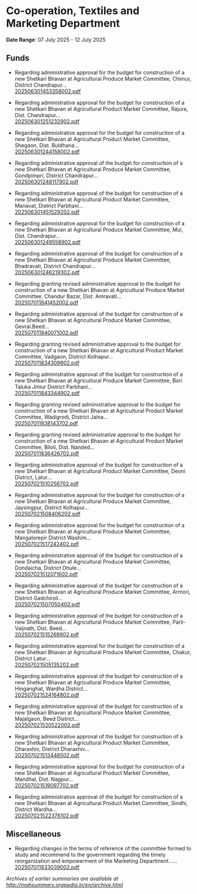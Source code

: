 # Co-operation, Textiles and Marketing Department

**Date Range**: 07 July 2025 - 12 July 2025


## Funds
- Regarding administrative approval for the budget for construction of a new Shetkari Bhavan at Agricultural Produce Market Committee, Chimur, District Chandrapur...\
  [202506301453358002.pdf](https://gr.maharashtra.gov.in/Site/Upload/Government%20Resolutions/English/202506301453358002.pdf)

- Regarding administrative approval for the budget for construction of a new Shetkari Bhavan at Agricultural Product Market Committee, Rajura, Dist. Chandrapur...\
  [202506301251232902.pdf](https://gr.maharashtra.gov.in/Site/Upload/Government%20Resolutions/English/202506301251232902.pdf)

- Regarding administrative approval for the budget for construction of a new Shetkari Bhavan at Agricultural Product Market Committee, Shegaon, Dist. Buldhana...\
  [202506301244158002.pdf](https://gr.maharashtra.gov.in/Site/Upload/Government%20Resolutions/English/202506301244158002.pdf)

- Regarding administrative approval of the budget for construction of a new Shetkari Bhavan at Agricultural Produce Market Committee, Gondpimpri, District Chandrapur...\
  [202506301248117902.pdf](https://gr.maharashtra.gov.in/Site/Upload/Government%20Resolutions/English/202506301248117902.pdf)

- Regarding administrative approval of the budget for construction of a new Shetkari Bhavan at Agricultural Product Market Committee, Manavat, District Parbhani...\
  [202506301451529202.pdf](https://gr.maharashtra.gov.in/Site/Upload/Government%20Resolutions/English/202506301451529202.pdf)

- Regarding administrative approval for the budget for construction of a new Shetkari Bhavan at Agricultural Produce Market Committee, Mul, Dist. Chandrapur...\
  [202506301249558902.pdf](https://gr.maharashtra.gov.in/Site/Upload/Government%20Resolutions/English/202506301249558902.pdf)

- Regarding administrative approval of the budget for construction of a new Shetkari Bhavan at Agricultural Produce Market Committee, Bhadravati, District Chandrapur...\
  [202506301246219302.pdf](https://gr.maharashtra.gov.in/Site/Upload/Government%20Resolutions/English/202506301246219302.pdf)

- Regarding granting revised administrative approval to the budget for construction of a new Shetkari Bhavan at Agricultural Produce Market Committee, Chandur Bazar, Dist. Amravati...\
  [202507011841452002.pdf](https://gr.maharashtra.gov.in/Site/Upload/Government%20Resolutions/English/202507011841452002.pdf)

- Regarding administrative approval of the budget for construction of a new Shetkari Bhavan at Agricultural Produce Market Committee, Gevrai.Beed...\
  [202507011840071002.pdf](https://gr.maharashtra.gov.in/Site/Upload/Government%20Resolutions/English/202507011840071002.pdf)

- Regarding granting revised administrative approval to the budget for construction of a new Shetkari Bhavan at Agricultural Product Market Committee, Vadgaon, District Kolhapur...\
  [202507011834309802.pdf](https://gr.maharashtra.gov.in/Site/Upload/Government%20Resolutions/English/202507011834309802.pdf)

- Regarding administrative approval of the budget for construction of a new Shetkari Bhavan at Agricultural Produce Market Committee, Bori Taluka Jintur District Parbhani...\
  [202507011843344902.pdf](https://gr.maharashtra.gov.in/Site/Upload/Government%20Resolutions/English/202507011843344902.pdf)

- Regarding granting revised administrative approval to the budget for construction of a new Shetkari Bhavan at Agricultural Product Market Committee, Wadigrodi, District Jalna...\
  [202507011838143702.pdf](https://gr.maharashtra.gov.in/Site/Upload/Government%20Resolutions/English/202507011838143702.pdf)

- Regarding granting revised administrative approval to the budget for construction of a new Shetkari Bhavan at Agricultural Product Market Committee, Biloli, Dist. Nanded...\
  [202507011836426702.pdf](https://gr.maharashtra.gov.in/Site/Upload/Government%20Resolutions/English/202507011836426702.pdf)

- Regarding administrative approval of the budget for construction of a new Shetkari Bhavan at Agricultural Product Market Committee, Deoni District, Latur...\
  [202507021510256702.pdf](https://gr.maharashtra.gov.in/Site/Upload/Government%20Resolutions/English/202507021510256702.pdf)

- Regarding administrative approval for the budget for construction of a new Shetkari Bhavan at Agricultural Produce Market Committee, Jaysingpur, District Kolhapur...\
  [202507021508406202.pdf](https://gr.maharashtra.gov.in/Site/Upload/Government%20Resolutions/English/202507021508406202.pdf)

- Regarding administrative approval for the budget for construction of a new Shetkari Bhavan at Agricultural Produce Market Committee, Mangalorepir District Washim...\
  [202507021517242402.pdf](https://gr.maharashtra.gov.in/Site/Upload/Government%20Resolutions/English/202507021517242402.pdf)

- Regarding administrative approval of the budget for construction of a new Shetkari Bhavan at Agricultural Produce Market Committee, Dondaicha, District Dhule...\
  [202507021512071602.pdf](https://gr.maharashtra.gov.in/Site/Upload/Government%20Resolutions/English/202507021512071602.pdf)

- Regarding administrative approval of the budget for construction of a new Shetkari Bhavan at Agricultural Produce Market Committee, Armori, District Gadchiroli...\
  [202507021507050402.pdf](https://gr.maharashtra.gov.in/Site/Upload/Government%20Resolutions/English/202507021507050402.pdf)

- Regarding administrative approval of the budget for construction of a new Shetkari Bhavan at Agricultural Produce Market Committee, Parli-Vaijnath, Dist. Beed...\
  [202507021515269902.pdf](https://gr.maharashtra.gov.in/Site/Upload/Government%20Resolutions/English/202507021515269902.pdf)

- Regarding administrative approval for the budget for construction of a new Shetkari Bhavan at Agricultural Produce Market Committee, Chakur, District Latur...\
  [202507021505135202.pdf](https://gr.maharashtra.gov.in/Site/Upload/Government%20Resolutions/English/202507021505135202.pdf)

- Regarding administrative approval of the budget for construction of a new Shetkari Bhavan at Agricultural Produce Market Committee, Hinganghat, Wardha District...\
  [202507021524164802.pdf](https://gr.maharashtra.gov.in/Site/Upload/Government%20Resolutions/English/202507021524164802.pdf)

- Regarding administrative approval of the budget for construction of a new Shetkari Bhavan at Agricultural Produce Market Committee, Majalgaon, Beed District...\
  [202507021520522002.pdf](https://gr.maharashtra.gov.in/Site/Upload/Government%20Resolutions/English/202507021520522002.pdf)

- Regarding administrative approval of the budget for construction of a new Shetkari Bhavan at Agricultural Product Market Committee, Dharashiv, District Dharashiv...\
  [202507021513448502.pdf](https://gr.maharashtra.gov.in/Site/Upload/Government%20Resolutions/English/202507021513448502.pdf)

- Regarding administrative approval for the budget for construction of a new Shetkari Bhavan at Agricultural Product Market Committee, Mandhal, Dist. Nagpur...\
  [202507021519097702.pdf](https://gr.maharashtra.gov.in/Site/Upload/Government%20Resolutions/English/202507021519097702.pdf)

- Regarding administrative approval of the budget for construction of a new Shetkari Bhavan at Agricultural Product Market Committee, Sindhi, District Wardha...\
  [202507021522376102.pdf](https://gr.maharashtra.gov.in/Site/Upload/Government%20Resolutions/English/202507021522376102.pdf)

## Miscellaneous
- Regarding changes in the terms of reference of the committee formed to study and recommend to the government regarding the timely reorganization and empowerment of the Marketing Department......\
  [202507011833039002.pdf](https://gr.maharashtra.gov.in/Site/Upload/Government%20Resolutions/English/202507011833039002.pdf)


*Archives of earlier summaries are available at http://mahsummary.orgpedia.in/en/archive.html*